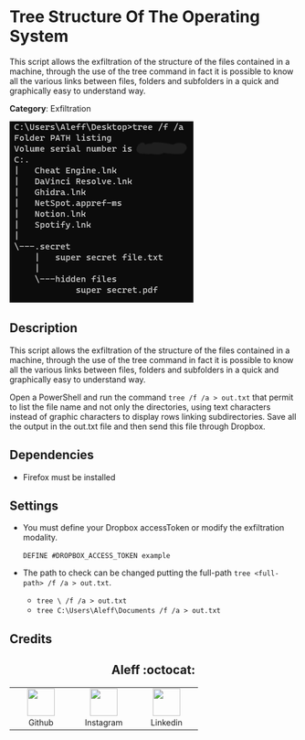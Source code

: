 # Tree Structure Of The Operating System

This script allows the exfiltration of the structure of the files contained in a machine, through the use of the tree command in fact it is possible to know all the various links between files, folders and subfolders in a quick and graphically easy to understand way.

**Category**: Exfiltration

![](1.png)

## Description

This script allows the exfiltration of the structure of the files contained in a machine, through the use of the tree command in fact it is possible to know all the various links between files, folders and subfolders in a quick and graphically easy to understand way.

Open a PowerShell and run the command `tree /f /a > out.txt` that permit to list the file name and not only the directories, using text characters instead of graphic characters to display rows linking subdirectories. Save all the output in the out.txt file and then send this file through Dropbox.

## Dependencies

* Firefox must be installed

## Settings

- You must define your Dropbox accessToken or modify the exfiltration modality.

    `DEFINE #DROPBOX_ACCESS_TOKEN example`

- The path to check can be changed putting the full-path `tree <full-path> /f /a > out.txt`.

    - `tree \ /f /a > out.txt`
    - `tree C:\Users\Aleff\Documents /f /a > out.txt`

## Credits

<h2 align="center"> Aleff :octocat: </h2>
<div align=center>
<table>
  <tr>
    <td align="center" width="96">
      <a href="https://github.com/aleff-github">
        <img src=https://github.com/aleff-github/aleff-github/blob/main/img/github.png?raw=true width="48" height="48" />
      </a>
      <br>Github
    </td>
    <td align="center" width="96">
      <a href="https://www.instagram.com/alessandro_greco_aka_aleff/">
        <img src=https://github.com/aleff-github/aleff-github/blob/main/img/instagram.png?raw=true width="48" height="48" />
      </a>
      <br>Instagram
    </td>
    <td align="center" width="96">
      <a href="https://www.linkedin.com/in/alessandro-greco-aka-aleff/">
        <img src=https://github.com/aleff-github/aleff-github/blob/main/img/linkedin.png?raw=true width="48" height="48" />
      </a>
      <br>Linkedin
    </td>
  </tr>
</table>
</div>